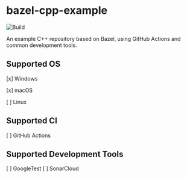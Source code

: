 # bazel-cpp-example

![Build](https://github.com/KevinAo22/bazel-cpp-example/actions/workflows/build.yml/badge.svg)

An example C++ repository based on Bazel, using GitHub Actions and common development tools.

## Supported OS

[x] Windows

[x] macOS

[ ] Linux

## Supported CI

[ ] GitHub Actions

## Supported Development Tools

[ ] GoogleTest
[ ] SonarCloud
